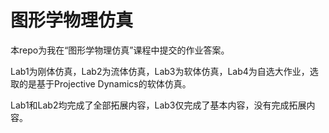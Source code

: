 # 图形学物理仿真

本repo为我在“图形学物理仿真”课程中提交的作业答案。

Lab1为刚体仿真，Lab2为流体仿真，Lab3为软体仿真，Lab4为自选大作业，选取的是基于Projective Dynamics的软体仿真。

Lab1和Lab2均完成了全部拓展内容，Lab3仅完成了基本内容，没有完成拓展内容。

